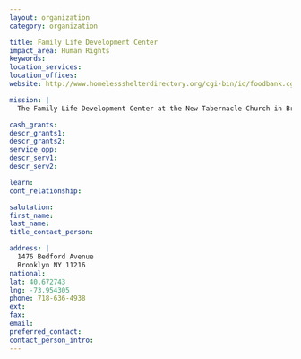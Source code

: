 ```yaml
---
layout: organization
category: organization

title: Family Life Development Center
impact_area: Human Rights
keywords: 
location_services: 
location_offices: 
website: http://www.homelessshelterdirectory.org/cgi-bin/id/foodbank.cgi?foodbank=3988

mission: |
  The Family Life Development Center at the New Tabernacle Church in Brooklyn provides families with essential resources, including its food pantry which feeds 200 families each week.

cash_grants: 
descr_grants1: 
descr_grants2: 
service_opp: 
descr_serv1: 
descr_serv2: 

learn: 
cont_relationship: 

salutation: 
first_name: 
last_name: 
title_contact_person: 

address: |
  1476 Bedford Avenue  
  Brooklyn NY 11216
national: 
lat: 40.672743
lng: -73.954305
phone: 718-636-4938
ext: 
fax: 
email: 
preferred_contact: 
contact_person_intro: 
---
```

